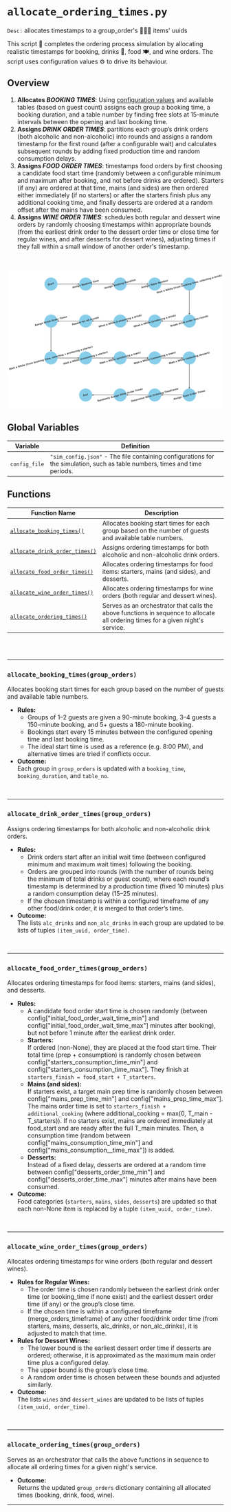 # `allocate_ordering_times.py`

`Desc:` allocates timestamps to a group_order's 🧑‍🤝‍🧑 items' uuids

This script 📝 completes the ordering process simulation by allocating realistic timestamps for booking, drinks 🍷, food 🍽️, and wine orders. The script uses configuration values ⚙️ to drive its behaviour.

## Overview

1. **Allocates _BOOKING TIMES_**: Using [configuration values](sim_config.json) and available tables (based on guest count) assigns each group a booking time, a booking duration, and a table number by finding free slots at 15-minute intervals between the opening and last booking time.
2. **Assigns _DRINK ORDER TIMES_**: partitions each group’s drink orders (both alcoholic and non-alcoholic) into rounds and assigns a random timestamp for the first round (after a configurable wait) and calculates subsequent rounds by adding fixed production time and random consumption delays.
3. **Assigns _FOOD ORDER TIMES_**: timestamps food orders by first choosing a candidate food start time (randomly between a configurable minimum and maximum after booking, and not before drinks are ordered). Starters (if any) are ordered at that time, mains (and sides) are then ordered either immediately (if no starters) or after the starters finish plus any additional cooking time, and finally desserts are ordered at a random offset after the mains have been consumed.
4. **Assigns _WINE ORDER TIMES_**: schedules both regular and dessert wine orders by randomly choosing timestamps within appropriate bounds (from the earliest drink order to the dessert order time or close time for regular wines, and after desserts for dessert wines), adjusting times if they fall within a small window of another order's timestamp.

<br><br>
![Order Generation Flow Diagram](time_allocation_flowchart.png)

## Global Variables

| Variable        | Definition                                                           |
|-----------------|----------------------------------------------------------------------|
| `config_file`   | `"sim_config.json"` - The file containing configurations for the simulation, such as table numbers, times and time periods. |


## Functions

| Function Name                                      | Description                                                                                           |
|----------------------------------------------------|-------------------------------------------------------------------------------------------------------|
| [`allocate_booking_times()`](#allocate_booking_times)              | Allocates booking start times for each group based on the number of guests and available table numbers. |
| [`allocate_drink_order_times()`](#allocate_drink_order_times)                    | Assigns ordering timestamps for both alcoholic and non-alcoholic drink orders. |
| [`allocate_food_order_times()`](#allocate_food_order_times)                        | Allocates ordering timestamps for food items: starters, mains (and sides), and desserts. |
| [`allocate_wine_order_times()`](#allocate_wine_order_times)                     | Allocates ordering timestamps for wine orders (both regular and dessert wines). |
| [`allocate_ordering_times()`](#allocate_ordering_times)                    | Serves as an orchestrator that calls the above functions in sequence to allocate all ordering times for a given night's service. |

<br>

<br>

---
### `allocate_booking_times(group_orders)`
  Allocates booking start times for each group based on the number of guests and available table numbers.
- **Rules:**
  - Groups of 1–2 guests are given a 90-minute booking, 3–4 guests a 150-minute booking, and 5+ guests a 180-minute booking.
  - Bookings start every 15 minutes between the configured opening time and last booking time.
  - The ideal start time is used as a reference (e.g. 8:00 PM), and alternative times are tried if conflicts occur.
- **Outcome:**  
  Each group in `group_orders` is updated with a `booking_time`, `booking_duration`, and `table_no`.
<br>

---
### `allocate_drink_order_times(group_orders)`
  Assigns ordering timestamps for both alcoholic and non-alcoholic drink orders.
- **Rules:**
  - Drink orders start after an initial wait time (between configured minimum and maximum wait times) following the booking.
  - Orders are grouped into rounds (with the number of rounds being the minimum of total drinks or guest count), where each round’s timestamp is determined by a production time (fixed 10 minutes) plus a random consumption delay (15–25 minutes).
  - If the chosen timestamp is within a configured timeframe of any other food/drink order, it is merged to that order’s time.
- **Outcome:**  
  The lists `alc_drinks` and `non_alc_drinks` in each group are updated to be lists of tuples `(item_uuid, order_time)`.
<br>

---
### `allocate_food_order_times(group_orders)`

  Allocates ordering timestamps for food items: starters, mains (and sides), and desserts.
- **Rules:**
  - A candidate food order start time is chosen randomly (between config["initial_food_order_wait_time_min"] and config["initial_food_order_wait_time_max"] minutes after booking), but not before 1 minute after the earliest drink order.
  - **Starters:**  
    If ordered (non-None), they are placed at the food start time. Their total time (prep + consumption) is randomly chosen between config["starters_consumption_time_min"] and config["starters_consumption_time_max"]. They finish at `starters_finish = food_start + T_starters`.
  - **Mains (and sides):**  
    If starters exist, a target main prep time is randomly chosen between config["mains_prep_time_min"] and config["mains_prep_time_max"]. The mains order time is set to `starters_finish + additional_cooking` (where additional_cooking = max(0, T_main - T_starters)). If no starters exist, mains are ordered immediately at food_start and are ready after the full T_main minutes.
    Then, a consumption time (random between config["mains_consumption_time_min"] and config["mains_consumption__time_max"]) is added.
  - **Desserts:**  
    Instead of a fixed delay, desserts are ordered at a random time between config["desserts_order_time_min"] and config["desserts_order_time_max"] minutes after mains have been consumed.
- **Outcome:**  
  Food categories (`starters`, `mains`, `sides`, `desserts`) are updated so that each non-None item is replaced by a tuple `(item_uuid, order_time)`.
<br>

---
### `allocate_wine_order_times(group_orders)`

  Allocates ordering timestamps for wine orders (both regular and dessert wines).
- **Rules for Regular Wines:**
  - The order time is chosen randomly between the earliest drink order time (or booking_time if none exist) and the earliest dessert order time (if any) or the group’s close time.
  - If the chosen time is within a configured timeframe (merge_orders_timeframe) of any other food/drink order time (from starters, mains, desserts, alc_drinks, or non_alc_drinks), it is adjusted to match that time.
- **Rules for Dessert Wines:**
  - The lower bound is the earliest dessert order time if desserts are ordered; otherwise, it is approximated as the maximum main order time plus a configured delay.
  - The upper bound is the group’s close time.
  - A random order time is chosen between these bounds and adjusted similarly.
- **Outcome:**  
  The lists `wines` and `dessert_wines` are updated to be lists of tuples `(item_uuid, order_time)`.
<br>

---
### `allocate_ordering_times(group_orders)`

  Serves as an orchestrator that calls the above functions in sequence to allocate all ordering times for a given night's service.
- **Outcome:**  
  Returns the updated `group_orders` dictionary containing all allocated times (booking, drink, food, wine).

---



